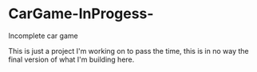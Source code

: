 # CarGame-InProgess-
Incomplete car game

This is just a project I'm working on to pass the time, this is in no way the final version of what I'm building here.

